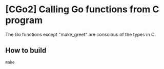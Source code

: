 # [CGo2] Calling Go functions from C program

The Go functions except "make_greet" are conscious of the types in C.

## How to build

```
make
```